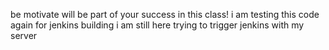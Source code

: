 be motivate will be part of your success in this class!
i am testing this code again for jenkins building
i am still here trying to trigger jenkins with my server